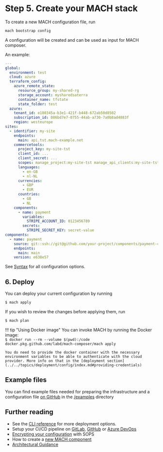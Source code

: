 # Step 5. Create your MACH stack

To create a new MACH configuration file, run

```bash
mach bootstrap config
```

A configuration will be created and can be used as input for MACH composer.

An example:

  ```yaml
  ---
  global:
    environment: test
    cloud: azure
    terraform_config:
      azure_remote_state:
        resource_group: my-shared-rg
        storage_account: mysharedsaterra
        container_name: tfstate
        state_folder: test
    azure:
      tenant_id: e180345a-b3e1-421f-b448-672ab50d8502
      subscription_id: 086bd7e7-0755-44ab-a730-7a0b8ad4883f
      region: westeurope
  sites:
    - identifier: my-site
      endpoints:
        main: api.tst.mach-example.net
      commercetools:
        project_key: my-site-tst
        client_id: ...
        client_secret: ...
        scopes: manage_project:my-site-tst manage_api_clients:my-site-tst view_api_clients:my-site-tst
        languages:
          - en-GB
          - nl-NL
        currencies:
          - GBP
          - EUR
        countries:
          - GB
          - NL
      components:
        - name: payment
          variables:
            STRIPE_ACCOUNT_ID: 0123456789
          secrets:
            STRIPE_SECRET_KEY: secret-value
  components:
    - name: payment
      source: git::ssh://git@github.com/your-project/components/payment-component.git//terraform
      endpoints: 
        main: main
      version: e638e57
  ```

See [Syntax](../../reference/syntax/index.md) for all configuration options.

## 6. Deploy

You can deploy your current configuration by running

```bash
$ mach apply
```

If you wish to review the changes before applying them, run

```bash
$ mach plan
```

!!! tip "Using Docker image"
    You can invoke MACH by running the Docker image:<br>
    `$ docker run --rm --volume $(pwd):/code docker.pkg.github.com/labd/mach-composer/mach apply`

    You do need to provide the docker container with the necessary environment variables to be able to authenticate with the cloud provider. More info on that in the [deployment section](../../topics/deployment/config/index.md#providing-credentials)


## Example files

You can find example files needed for preparing the infrastructure and a configuration file [on GitHub](https://github.com/labd/mach-composer/tree/master/examples/) in the [/examples](https://github.com/labd/mach-composer/tree/master/examples/) directory

## Further reading

- See the [CLI reference](../../reference/cli.md#apply) for more deployment options.
- Setup your CI/CD pipeline on [GitLab](../../howto/ci/gitlab.md), [GitHub](../../howto/ci/github.md) or [Azure DevOps](../../howto/ci/devops.md)
- [Encrypting your configuration](../../howto/security/encrypt.md) with SOPS
- How to create a [new MACH component](../../howto/create-component.md)
- [Architectural Guidance](../../topics/architecture/index.md)

